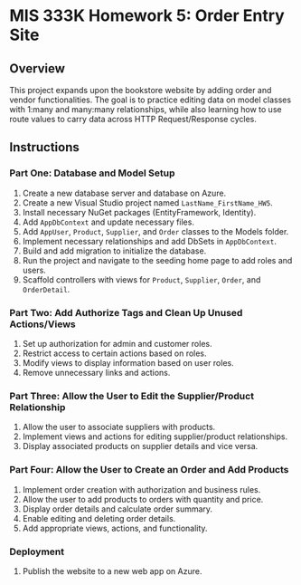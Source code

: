 # MIS 333K Homework 5: Order Entry Site

## Overview

This project expands upon the bookstore website by adding order and vendor functionalities. The goal is to practice editing data on model classes with 1:many and many:many relationships, while also learning how to use route values to carry data across HTTP Request/Response cycles.

## Instructions

### Part One: Database and Model Setup

1. Create a new database server and database on Azure.
2. Create a new Visual Studio project named `LastName_FirstName_HW5`.
3. Install necessary NuGet packages (EntityFramework, Identity).
4. Add `AppDbContext` and update necessary files.
5. Add `AppUser`, `Product`, `Supplier`, and `Order` classes to the Models folder.
6. Implement necessary relationships and add DbSets in `AppDbContext`.
7. Build and add migration to initialize the database.
8. Run the project and navigate to the seeding home page to add roles and users.
9. Scaffold controllers with views for `Product`, `Supplier`, `Order`, and `OrderDetail`.

### Part Two: Add Authorize Tags and Clean Up Unused Actions/Views

1. Set up authorization for admin and customer roles.
2. Restrict access to certain actions based on roles.
3. Modify views to display information based on user roles.
4. Remove unnecessary links and actions.

### Part Three: Allow the User to Edit the Supplier/Product Relationship

1. Allow the user to associate suppliers with products.
2. Implement views and actions for editing supplier/product relationships.
3. Display associated products on supplier details and vice versa.

### Part Four: Allow the User to Create an Order and Add Products

1. Implement order creation with authorization and business rules.
2. Allow the user to add products to orders with quantity and price.
3. Display order details and calculate order summary.
4. Enable editing and deleting order details.
5. Add appropriate views, actions, and functionality.

### Deployment

1. Publish the website to a new web app on Azure.

